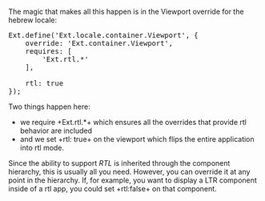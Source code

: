 The magic that makes all this happen is in the Viewport override for the hebrew locale:

<pre class="runnable readonly 160">Ext.define('Ext.locale.container.Viewport', {
    override: 'Ext.container.Viewport',
    requires: [
        'Ext.rtl.*'
    ],

    rtl: true
});</pre>

Two things happen here:
* we require +Ext.rtl.*+ which ensures all the overrides that provide rtl behavior are included
* and we set +rtl: true+ on the viewport which flips the entire application into rtl mode.

Since the ability to support _RTL_ is inherited through the component hierarchy, 
this is usually all you need. However, you can override it at any point in the hierarchy. 
If, for example, you want to display a LTR component inside of a rtl app, you could set +rtl:false+ 
on that component.
